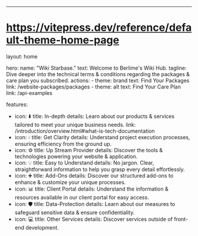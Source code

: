 ---
# https://vitepress.dev/reference/default-theme-home-page
layout: home

hero:
  name: "Wiki Starbase."
  text: Welcome to Berlime's Wiki Hub.
  tagline: Dive deeper into the technical terms & conditions regarding the packages & care plan you subscribed.
  actions:
    - theme: brand
      text: Find Your Packages
      link: /website-packages/packages
    - theme: alt
      text: Find Your Care Plan
      link: /api-examples

features:
  - icon: ⬇️
    title: In-depth
    details: Learn about our products & services tailored to meet your unique business needs.
    link: /introduction/overview.html#what-is-tech-documentation
  - icon: 💧
    title: Get Clarity
    details: Understand project execution processes, ensuring efficiency from the ground up.
  - icon: ⚙️
    title: Up Stream Provider
    details: Discover the tools & technologies powering your website & application.
  - icon: 💡
    title: Easy to Understand
    details: No jargon. Clear, straightforward information to help you grasp every detail effortlessly.
  - icon: ➕
    title: Add-Ons
    details: Discover our structured add-ons to enhance & customize your unique processes.
  - icon: 📊
    title: Client Portal
    details: Understand the information & resources available in our client portal for easy access.
  - icon: 🛡️
    title: Data-Protection
    details: Learn about our measures to safeguard sensitive data & ensure confidentiality. 
  - icon: 💻
    title: Other Services
    details: Discover services outside of front-end development.